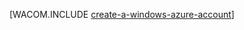 <properties title="Create a Windows Azure account" pageTitle="Create a Windows Azure account" description="Create an account" authors="" manager="bjsmith" editor="mollybos" />

[WACOM.INCLUDE [create-a-windows-azure-account](../includes/create-a-windows-azure-account.md)]
